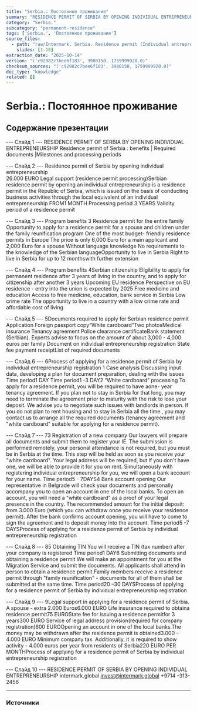 ```yaml
---
title: "Serbia.: Постоянное проживание"
summary: "RESIDENCE PERMIT OF SERBIA BY OPENING INDIVIDUAL ENTREPRENEURSHIP Residence permit of Serbia : benefits |   Required documents |Milestones and processing periods Residence permit of Serbia by"
category: "Serbia."
subcategory: "permanent-residence"
tags: ['Serbia.', 'Постоянное проживание']
source_files:
  - path: "raw/Intermark. Serbia. Residence permit (Individual entrepreneurship) ENG.pdf"
    slides: [1-10]
extraction_date: "2025-10-14"
version: "('c92982c7bee6f183', 3980150, 1759999920.0)"
checksum_sources: "('c92982c7bee6f183', 3980150, 1759999920.0)"
doc_type: "knowledge"
related: []
---
```


# Serbia.: Постоянное проживание

## Содержание презентации

--- Слайд 1 ---
RESIDENCE PERMIT OF SERBIA BY OPENING INDIVIDUAL ENTREPRENEURSHIP
Residence permit of Serbia : benefits |   Required documents |Milestones and processing periods

--- Слайд 2 ---
Residence permit of Serbia by
opening individual entrepreneurship  
26.000 EURO
Legal support (residence permit processing)Serbian residence permit by opening an individual entrepreneurship 
is a residence permit in the Republic of Serbia, which is issued on the 
basis of conducting business activities through the local equivalent 
of an individual entrepreneurship 
FROM1 MONTH
Processing period
3 YEARS
Validity period of a residence permit

--- Слайд 3 ---
Program
benefits
3
Residence permit for the entire family
Opportunity to apply for a residence permit for a spouse 
and children under the family reunification program One of the most budget- friendly residence 
permits in Europe
The price is only 6,000 Euro for a main applicant and 2,000 Euro for a spouse
Without language knowledge 
No requirements to the knowledge of the Serbian languageOpportunity to live in Serbia
Right to live in Serbia for up to 12 monthswith further extension

--- Слайд 4 ---
Program
benefits
4Serbian citizenship
Eligibility to apply for permanent residence after 3 years 
of living in the country, and to apply for citizenship after
another 3 years
Upcoming EU residence 
Perspective on EU residence -  entry into the union is 
expected by 2025
Free medicine and education
Access to free medicine, education, bank
service in Serbia
Low crime rate
The opportunity to live in a country with a low crime rate and affordable cost of living

--- Слайд 5 ---
5Documents required to apply
for Serbian residence permit 
Application
Foreign passport copy“White cardboard”Two photosMedical insurance
Tenancy  agreement
Police clearance certificateBank statement (Serbian).
Experts advise to focus on the amount of about 3,000 - 
4,000 euros per family
Document on individual entrepreneurship registration
State fee payment receiptList of required documents

--- Слайд 6 ---
6Process of applying for a residence permit of Serbia by 
individual entrepreneurship registration
1
Case analysis
Discussing input data, developing a plan for document
preparation, dealing with the issues
Time period1 DAY
Time period1 -3 DAY2
“White cardboard” processing
To apply for a residence permit, you will be required to have aone- year tenancy agreement. If you plan not to stay in Serbia for 
that long, you may need to terminate the agreement prior to maturity with the risk to lose your deposit. 
We advise you to negotiate such issues with landlords in person.
If you do not plan to rent housing and to stay in Serbia all the time , 
you may contact us to arrange all the required documents (tenancy 
agreement and "white cardboard" suitable for applying for a 
residence permit).

--- Слайд 7 ---
73
Registration of a new company
Our lawyers will prepare all documents and submit them to register 
your IE. The submission is performed remotely, your personal 
attendance is not required, but you must be in Serbia at the time. 
This step will be held as soon as you receive your "white cardboard". 
Your legal address will be required, but if you don't have one, we will 
be able to provide it for you on rent. 
Simultaneously with registering  individual entrepreneurship for you, 
we will open a bank account for your name.
Time period5 - 7DAYS4
Bank account opening
Our representative in Belgrade will check your documents and personally accompany you to open an account in one of the local 
banks. To open an account, you will need a "white cardboard" as a 
proof of your legal presence in the country. 
The recommended amount for the initial deposit: from 3.000 Euro 
(which you can withdraw once you receive your residence permit). 
After the bank confirms account opening, you will have to come to 
sign the agreement and to deposit  money into the account.
Time period5 -7 DAYSProcess of applying for a residence permit of Serbia by 
individual entrepreneurship registration

--- Слайд 8 ---
85
Obtaining TIN
You will receive a TIN (tax number) after
your company is registered
Time period1 DAY6
Submitting documents and obtaining a residence permit
We will make an appointment for you at the Migration Service and submit the documents.
All applicants shall attend in person to obtain a residence permit.Family members receive a residence permit through "family 
reunification" - documents for all of them shall be submitted at the 
same time.
Time period20 –30 DAYSProcess of applying for a residence permit of Serbia by 
individual entrepreneurship registration

--- Слайд 9 ---
9Legal support in applying for a residence permit of 
Serbia. A spouse - extra 2.000 Euros6.000 EURO
Life insurance required to obtaina residence permit75 EUROState fee for issuing a residence permitfor 3 years300 EURO
Service of legal address provision(required for company registration)600 EUROOpening an account in one of the local banks.The money may be withdrawn after the residence permit is obtained3.000 – 4.000 EURO
Minimum company tax. Additionally, it is required to show activity - 4.000 euros per year from residents of 
Serbia220 EURO PER MONTHProcess of applying for a residence permit of Serbia by 
individual entrepreneurship registration

--- Слайд 10 ---
RESIDENCE PERMIT OF SERBIA BY OPENING INDIVIDUAL ENTREPRENEURSHIP
intermark.global invest@intermark.global +9714 -313-2456


---

### Источники
[^src1]: raw/Intermark. Serbia. Residence permit (Individual entrepreneurship) ENG.pdf → слайды 1–10
